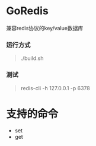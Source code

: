 # GoRedis
兼容redis协议的key/value数据库

### 运行方式
> ./build.sh

### 测试
> redis-cli -h 127.0.0.1 -p 6378

# 支持的命令
- set 
- get
